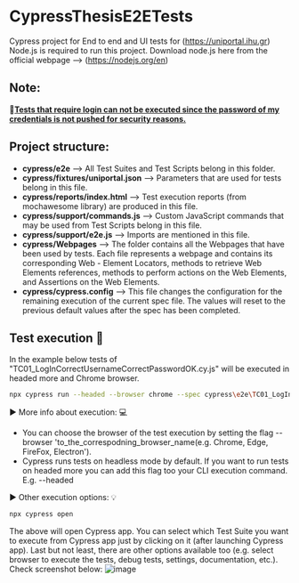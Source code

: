# CypressThesisE2ETests  
Cypress project for End to end and UI tests for (https://uniportal.ihu.gr)  
Node.js is required to run this project. Download node.js here from the official webpage --> (https://nodejs.org/en)
## Note:  
🚩<u><strong>Tests that require login can not be executed since the password of my credentials is not pushed for security reasons.</strong></u>  

## Project structure:  
- **cypress/e2e**  --> All Test Suites and Test Scripts belong in this folder.
- **cypress/fixtures/uniportal.json**  --> Parameters that are used for tests belong in this file.
- **cypress/reports/index.html**  --> Test execution reports (from mochawesome library) are produced in this file.
- **cypress/support/commands.js**  --> Custom JavaScript commands that may be used from Test Scripts belong in this file.
- **cypress/support/e2e.js**  --> Imports are mentioned in this file.
- **cypress/Webpages**  --> The folder contains all the Webpages that have been used by tests. Each file represents a webpage and contains its corresponding Web - Element Locators, methods to retrieve Web Elements references, methods to perform actions on the Web Elements, and Assertions on the Web Elements.
- **cypress/cypress.config**  --> This file changes the configuration for the remaining execution of the current spec file. The values will reset to the previous default values after the spec has been completed.  


## Test execution :rocket:
In the example below tests of "TC01_LogInCorrectUsernameCorrectPasswordOK.cy.js" will be executed in headed more and Chrome browser.
```bash
npx cypress run --headed --browser chrome --spec cypress\e2e\TC01_LogInCorrectUsernameCorrectPasswordOK.cy.js
```
▶︎ More info about execution:  :computer:
- You can choose the browser of the test execution by setting the flag --browser 'to_the_correspodning_browser_name(e.g. Chrome, Edge, FireFox, Electron').
- Cypress runs tests on headless mode by default. If you want to run tests on headed more you can add this flag too your CLI execution command. E.g. --headed
  
▶︎ Other execution options: :bulb:
```bash
npx cypress open
```
The above will open Cypress app. You can select which Test Suite you want to execute from Cypress app just by clicking on it (after launching Cypress app). Last but not least, there are other options available too (e.g. select browser to execute the tests, debug tests, settings, documentation, etc.). Check screenshot below: 
![image](https://github.com/CostasChou/CypressThesisE2ETests/assets/97087053/376ccf26-7c1b-4c46-81d0-8d7aebb97f67)


